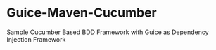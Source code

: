 # Guice-Maven-Cucumber
Sample Cucumber Based BDD Framework with Guice as Dependency Injection Framework
